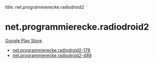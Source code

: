 title: net.programmierecke.radiodroid2
# net.programmierecke.radiodroid2


[Google Play Store](https://play.google.com/store/apps/details?id=net.programmierecke.radiodroid2)


* [net.programmierecke.radiodroid2-178](./net.programmierecke.radiodroid2-178/)
* [net.programmierecke.radiodroid2-489](./net.programmierecke.radiodroid2-489/)
